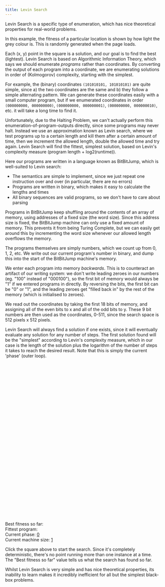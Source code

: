 ```yaml
---
title: Levin Search
---
```

Levin Search is a specific type of enumeration, which has nice theoretical properties for real-world problems.

In this example, the fitness of a particular location is shown by how light the grey colour is. This is randomly generated when the page loads.

Each (x, y) point in the square is a solution, and our goal is to find the best (lightest). Levin Search is based on Algorithmic Information Theory, which says we should enumerate *programs* rather than coordinates. By converting the output of each program into a coordinate, we are enumerating solutions in order of (Kolmogorov) complexity, starting with the simplest.

For example, the (binary) coordinates `(101010101, 101010101)` are quite simple, since a) the two coordinates are the same and b) they follow a simple alternating pattern. We can generate these coordinates easily with a small computer program, but if we enumerated coordinates in order `(000000000, 000000000)`, `(000000000, 000000001)`, `(000000000, 000000010)`, etc. it will take a long time to find it.

Unfortunately, due to the Halting Problem, we can't actually perform this enumeration-of-program-outputs directly, since some programs may never halt. Instead we use an approximation known as Levin search, where we test programs up to a certain length and kill them after a certain amount of time, then we increment the allowed length, double the allowed time and try again. Levin Search will find the fittest, simplest solution, based on Levin's complexity measure (program length + log2(runtime)).

Here our programs are written in a language known as BitBitJump, which is well-suited to Levin search:

 - The semantics are simple to implement, since we just repeat one instruction over and over (in particular, there are no errors)
 - Programs are written in binary, which makes it easy to calculate the lengths and times
 - All binary sequences are valid programs, so we don't have to care about parsing

Programs in BitBitJump keep shuffling around the contents of an array of memory, using addresses of a fixed size (the word size). Since this address size is fixed, the BitBitJump machine can only use a fixed amount of memory. This prevents it from being Turing Complete, but we can easily get around this by incrementing the word size whenever our allowed length overflows the memory.

The programs themselves are simply numbers, which we count up from 0, 1, 2, etc. We write out our current program's number in binary, and dump this into the start of the BitBitJump machine's memory.

We enter each program into memory *backwards*. This is to counteract an artifact of our writing system: we don't write leading zeroes in our numbers (eg. "100" instead of "000100"), so the first bit of memory would always be "1" if we entered programs in directly. By reversing the bits, the first bit can be "0" or "1", and the leading zeroes get "filled back in" by the rest of the memory (which is initialised to zeroes).

We read out the coordinates by taking the first 18 bits of memory, and assigning all of the even bits to x and all of the odd bits to y. These 9 bit numbers are then used as the coordinates, 0-511, since the search space is 512 pixels x 512 pixels.

Levin Search will always find a solution if one exists, since it will eventually evaluate any solution for any number of steps. The first solution found will be the "simplest" according to Levin's complexity measure, which in our case is the length of the solution plus the logarithm of the number of steps it takes to reach the desired result. Note that this is simply the current 'phase' (outer loop).

<div id="levin_playfield" style="width: 512px; height: 512px;"></div>
<form action="#" method="get">
 <div>
  Best fitness so far: <a href="#" id="levin_fitness_display"></a>
 </div>
 <div>
  Fittest program: <a href="#" id="levin_winner"></a>
 </div>
 <div>
  Current phase: <a href="#" id="levin_phase">0</a>
 </div>
 <div>
  Current machine size: <a href="#" id="levin_m">1</a>
 </div>
</form>

<script src="/js/jquery.js"></script>
<script src="/js/jquery_svg.js"></script>
<script src="/js/underscore.js"></script>
<script src="/js/optimisation/levin.js"></script>
<script src="/js/zot.js"></script>

Click the square above to start the search. Since it's completely deterministic, there's no point running more than one instance at a time. The "Best fitness so far" value tells us what the search has found so far.

Whilst Levin Search is very simple and has nice theoretical properties, its inability to learn makes it incredibly inefficient for all but the simplest black-box problems.
